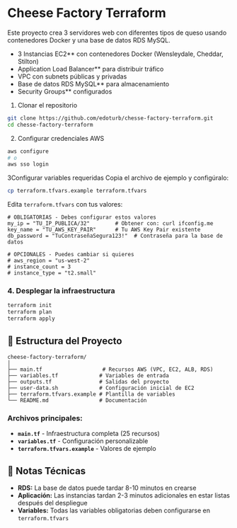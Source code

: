 # Cheese Factory Terraform

Este proyecto crea 3 servidores web con diferentes tipos de queso usando contenedores Docker y una base de datos RDS MySQL.

- 3 Instancias EC2** con contenedores Docker (Wensleydale, Cheddar, Stilton)
- Application Load Balancer** para distribuir tráfico
- VPC con subnets públicas y privadas
- Base de datos RDS MySQL** para almacenamiento
- Security Groups** configurados



1. Clonar el repositorio
```bash
git clone https://github.com/edoturb/chesse-factory-terraform.git
cd chesse-factory-terraform
```

 2. Configurar credenciales AWS
```bash
aws configure
# o
aws sso login
```

 3Configurar variables requeridas
Copia el archivo de ejemplo y configúralo:
```bash
cp terraform.tfvars.example terraform.tfvars
```

Edita `terraform.tfvars` con tus valores:
```hcl
# OBLIGATORIAS - Debes configurar estos valores
my_ip = "TU_IP_PUBLICA/32"        # Obtener con: curl ifconfig.me
key_name = "TU_AWS_KEY_PAIR"      # Tu AWS Key Pair existente
db_password = "TuContraseñaSegura123!"  # Contraseña para la base de datos

# OPCIONALES - Puedes cambiar si quieres
# aws_region = "us-west-2"
# instance_count = 3
# instance_type = "t2.small"
```

### 4. **Desplegar la infraestructura**
```bash
terraform init
terraform plan
terraform apply
```

## 📁 Estructura del Proyecto

```
cheese-factory-terraform/
│
├── main.tf                   # Recursos AWS (VPC, EC2, ALB, RDS)
├── variables.tf             # Variables de entrada
├── outputs.tf               # Salidas del proyecto
├── user-data.sh             # Configuración inicial de EC2
├── terraform.tfvars.example # Plantilla de variables
└── README.md                # Documentación
```

### Archivos principales:
- **`main.tf`** - Infraestructura completa (25 recursos)
- **`variables.tf`** - Configuración personalizable
- **`terraform.tfvars.example`** - Valores de ejemplo

## 🔧 Notas Técnicas

- **RDS:** La base de datos puede tardar 8-10 minutos en crearse
- **Aplicación:** Las instancias tardan 2-3 minutos adicionales en estar listas después del despliegue
- **Variables:** Todas las variables obligatorias deben configurarse en `terraform.tfvars`


